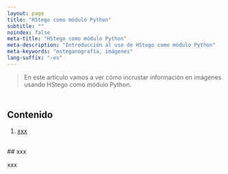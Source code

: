 ```yaml
---
layout: page
title: "HStego como módulo Python"
subtitle: "" 
noindex: false
meta-title: "HStego como módulo Python"
meta-description: "Introducción al uso de HStego como módulo Python"
meta-keywords: "esteganografía, imágenes"
lang-suffix: "-es"
---
```


> En este artículo vamos a ver cómo incrustar información en imágenes 
> usando HStego como módulo Python.



<style>
    [id]::before {
        content: '';
        display: block;
        height:      70px;
        margin-top: -70px;
        visibility: hidden;
    }
</style>

<div class='menu' style='margin-top:50px'></div>

## Contenido

1. [xxx](#xxx)


<br>
## xxx

xxx







